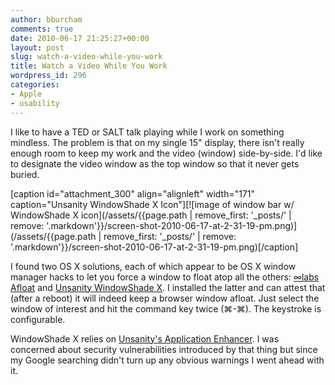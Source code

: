 ```yaml
---
author: bburcham
comments: true
date: 2010-06-17 21:25:27+00:00
layout: post
slug: watch-a-video-while-you-work
title: Watch a Video While You Work
wordpress_id: 296
categories:
- Apple
- usability
---
```


I like to have a TED or SALT talk playing while I work on something mindless. The problem is that on my single 15" display, there isn't really enough room to keep my work and the video (window) side-by-side. I'd like to designate the video window as the top window so that it never gets buried.

[caption id="attachment_300" align="alignleft" width="171" caption="Unsanity WindowShade X Icon"][![image of window bar w/ WindowShade X icon](/assets/{{page.path | remove_first: '_posts/' | remove: '.markdown'}}/screen-shot-2010-06-17-at-2-31-19-pm.png)](/assets/{{page.path | remove_first: '_posts/' | remove: '.markdown'}}/screen-shot-2010-06-17-at-2-31-19-pm.png)[/caption]

I found two OS X solutions, each of which appear to be OS X window manager hacks to let you force a window to float atop all the others: [∞labs Afloat](http://infinite-labs.net/afloat/) and [Unsanity WindowShade X](http://unsanity.com/haxies/wsx). I installed the latter and can attest that (after a reboot) it will indeed keep a browser window afloat. Just select the window of interest and hit the command key twice (⌘-⌘). The keystroke is configurable.

WindowShade X relies on [Unsanity's Application Enhancer](http://unsanity.com/haxies/ape). I was concerned about security vulnerabilities introduced by that thing but since my Google searching didn't turn up any obvious warnings I went ahead with it.
